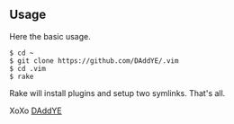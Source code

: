 ## Usage

Here the basic usage.

    $ cd ~
    $ git clone https://github.com/DAddYE/.vim
    $ cd .vim
    $ rake

Rake will install plugins and setup two symlinks. That's all.

XoXo
[DAddYE](https://github.com/DAddYE)
